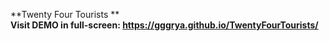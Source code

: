 **Twenty Four Tourists **
</br>
**Visit DEMO in full-screen: https://gggrya.github.io/TwentyFourTourists/**
